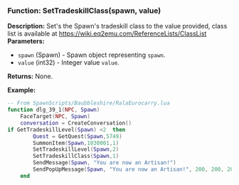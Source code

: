 ### Function: SetTradeskillClass(spawn, value)

**Description:**
Set's the Spawn's tradeskill class to the value provided, class list is available at https://wiki.eq2emu.com/ReferenceLists/ClassList
**Parameters:**
- `spawn` (Spawn) - Spawn object representing `spawn`.
- `value` (int32) - Integer value `value`.

**Returns:** None.

**Example:**

```lua
-- From SpawnScripts/Baubbleshire/RalaEurocarry.lua
function dlg_39_1(NPC, Spawn)
	FaceTarget(NPC, Spawn)
	conversation = CreateConversation()
if GetTradeskillLevel(Spawn) <2  then
        Quest = GetQuest(Spawn,5749)
        SummonItem(Spawn,1030001,1)
        SetTradeskillLevel(Spawn,2)
        SetTradeskillClass(Spawn,1)
	    SendMessage(Spawn, "You are now an Artisan!")
        SendPopUpMessage(Spawn, "You are now an Artisan!", 200, 200, 200)            
    end
```
